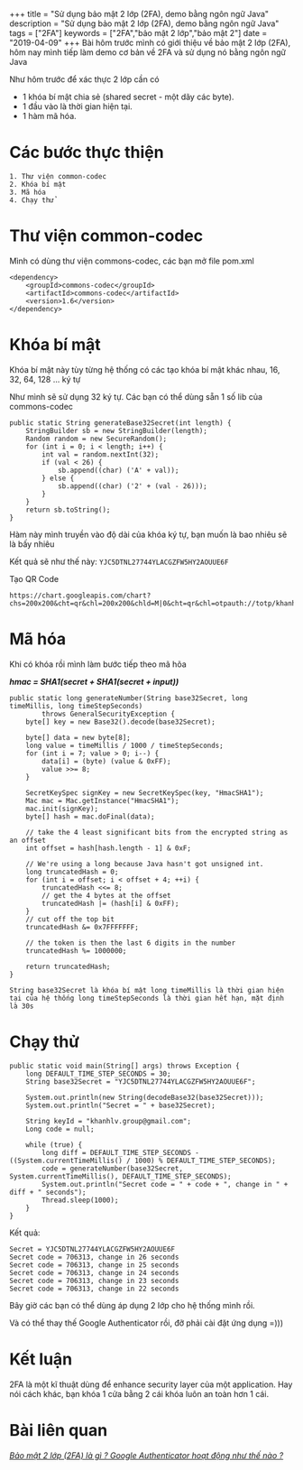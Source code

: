 +++
title = "Sử dụng bảo mật 2 lớp (2FA), demo bằng ngôn ngữ Java"
description = "Sử dụng bảo mật 2 lớp (2FA), demo bằng ngôn ngữ Java"
tags = ["2FA"]
keywords = ["2FA","bảo mật 2 lớp","bảo mật 2"]
date = "2019-04-09"
+++
Bài hôm trước mình có giới thiệu về bảo mật 2 lớp (2FA), hôm nay mình tiếp làm demo cơ bản về 2FA và sử dụng nó bằng ngôn ngữ Java

Như hôm trước để xác thực 2 lớp cần có

* 1 khóa bí mật chia sẻ (shared secret - một dãy các byte).
* 1 đầu vào là thời gian hiện tại.
* 1 hàm mã hóa.

# Các bước thực thiện
    1. Thư viện common-codec
    2. Khóa bí mật
    3. Mã hóa 
    4. Chạy thử
# Thư viện common-codec
Mình có dùng thư viện commons-codec, các bạn mở file pom.xml
```
<dependency>
    <groupId>commons-codec</groupId>
    <artifactId>commons-codec</artifactId>
    <version>1.6</version>
</dependency>
```
# Khóa bí mật
Khóa bí mật này tùy từng hệ thống có các tạo khóa bí mật khác nhau, 16, 32, 64, 128 ... ký tự

Như mình sẽ sử dụng 32 ký tự. Các bạn có thể dùng sẵn 1 số lib của commons-codec

```
public static String generateBase32Secret(int length) {
    StringBuilder sb = new StringBuilder(length);
    Random random = new SecureRandom();
    for (int i = 0; i < length; i++) {
        int val = random.nextInt(32);
        if (val < 26) {
            sb.append((char) ('A' + val));
        } else {
            sb.append((char) ('2' + (val - 26)));
        }
    }
    return sb.toString();
}
```
Hàm này mình truyền vào độ dài của khóa ký tự, bạn muốn là bao nhiêu sẽ là bấy nhiêu

Kết quả sẽ như thế này: ``YJC5DTNL27744YLACGZFW5HY2AOUUE6F``

Tạo QR Code
```
https://chart.googleapis.com/chart?chs=200x200&cht=qr&chl=200x200&chld=M|0&cht=qr&chl=otpauth://totp/khanhlv.group@gmail.com%3Fsecret%3DYJC5DTNL27744YLACGZFW5HY2AOUUE6F%26issuer%3DGoogleTest
```

# Mã hóa
Khi có khóa rồi mình làm bước tiếp theo mã hõa

***hmac = SHA1(secret + SHA1(secret + input))***

```
public static long generateNumber(String base32Secret, long timeMillis, long timeStepSeconds)
        throws GeneralSecurityException {
    byte[] key = new Base32().decode(base32Secret);

    byte[] data = new byte[8];
    long value = timeMillis / 1000 / timeStepSeconds;
    for (int i = 7; value > 0; i--) {
        data[i] = (byte) (value & 0xFF);
        value >>= 8;
    }

    SecretKeySpec signKey = new SecretKeySpec(key, "HmacSHA1");
    Mac mac = Mac.getInstance("HmacSHA1");
    mac.init(signKey);
    byte[] hash = mac.doFinal(data);

    // take the 4 least significant bits from the encrypted string as an offset
    int offset = hash[hash.length - 1] & 0xF;

    // We're using a long because Java hasn't got unsigned int.
    long truncatedHash = 0;
    for (int i = offset; i < offset + 4; ++i) {
        truncatedHash <<= 8;
        // get the 4 bytes at the offset
        truncatedHash |= (hash[i] & 0xFF);
    }
    // cut off the top bit
    truncatedHash &= 0x7FFFFFFF;

    // the token is then the last 6 digits in the number
    truncatedHash %= 1000000;

    return truncatedHash;
}
```

``
String base32Secret là khóa bí mật
long timeMillis là thời gian hiện tại của hệ thống
long timeStepSeconds là thời gian hết hạn, mặt định là 30s
``
# Chạy thử
```
public static void main(String[] args) throws Exception {
    long DEFAULT_TIME_STEP_SECONDS = 30;
    String base32Secret = "YJC5DTNL27744YLACGZFW5HY2AOUUE6F";

    System.out.println(new String(decodeBase32(base32Secret)));
    System.out.println("Secret = " + base32Secret);

    String keyId = "khanhlv.group@gmail.com";
    Long code = null;

    while (true) {
        long diff = DEFAULT_TIME_STEP_SECONDS - ((System.currentTimeMillis() / 1000) % DEFAULT_TIME_STEP_SECONDS);
        code = generateNumber(base32Secret, System.currentTimeMillis(), DEFAULT_TIME_STEP_SECONDS);
        System.out.println("Secret code = " + code + ", change in " + diff + " seconds");
        Thread.sleep(1000);
    }
}
```
Kết quả:

```
Secret = YJC5DTNL27744YLACGZFW5HY2AOUUE6F
Secret code = 706313, change in 26 seconds
Secret code = 706313, change in 25 seconds
Secret code = 706313, change in 24 seconds
Secret code = 706313, change in 23 seconds
Secret code = 706313, change in 22 seconds
```
Bây giờ các bạn có thể dùng áp dụng 2 lớp cho hệ thống mình rồi.

Và có thể thay thế Google Authenticator rồi, đỡ phải cài đặt ứng dụng =)))

# Kết luận
2FA là một kĩ thuật dùng để enhance security layer của một application. Hay nói cách khác, bạn khóa 1 cửa bằng 2 cái khóa luôn an toàn hơn 1 cái.

# Bài liên quan
[*Bảo mật 2 lớp (2FA) là gì ? Google Authenticator hoạt động như thế nào ?*](https://codethoi.com/posts/bao-mat-2-lop-2fa-la-gi-google-authenticator-hoat-dong-nhu-the-nao/)
